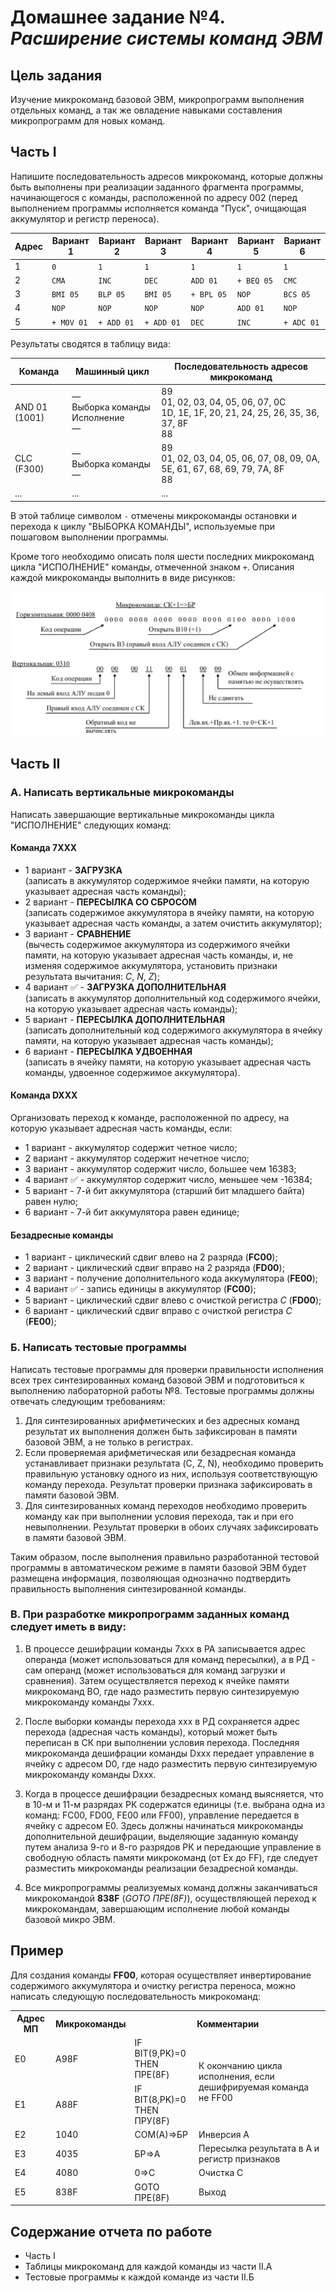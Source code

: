 # Домашнее задание №4. *Расширение системы команд ЭВМ*

## Цель задания

Изучение микрокоманд базовой ЭВМ, микропрограмм выполнения отдельных
команд, а так же овладение навыками составления микропрограмм для новых
команд.

## Часть I

Напишите последовательность адресов микрокоманд, которые должны быть
выполнены при реализации заданного фрагмента программы, начинающегося с
команды, расположенной по адресу 002 (перед выполнением программы
исполняется команда "Пуск", очищающая аккумулятор и регистр переноса).

| Адрес | Вариант 1  | Вариант 2  | Вариант 3  | Вариант 4  | Вариант 5  | Вариант 6  |
|-------|------------|------------|------------|------------|------------|------------|
| 1     | `0`        | `1`        | `1`        | `1`        | `1`        | `1`        |
| 2     | `CMA`      | `INC`      | `DEC`      | `ADD 01`   | `+ BEQ 05` | `CMC`      |
| 3     | `BMI 05`   | `BLP 05`   | `BMI 05`   | `+ BPL 05` | `NOP`      | `BCS 05`   |
| 4     | `NOP`      | `NOP`      | `NOP`      | `NOP`      | `ADD 01`   | `NOP`      |
| 5     | `+ MOV 01` | `+ ADD 01` | `+ ADD 01` | `DEC`      | `INC`      | `+ ADC 01` |

Результаты сводятся в таблицу вида:

| Команда       | Машинный цикл                              | Последовательность адресов микрокоманд                                                                |
|---------------|--------------------------------------------|-------------------------------------------------------------------------------------------------------|
| AND 01 (1001) | — <br/> Выборка команды Исполнение <br/> — | 89 <br/> 01, 02, 03, 04, 05, 06, 07, 0C <br/> 1D, 1E, 1F, 20, 21, 24, 25, 26, 35, 36, 37, 8F <br/> 88 |
| CLC (F300)    | — <br/> Выборка команды <br/> —            | 89 <br/> 01, 02, 03, 04, 05, 06, 07, 08, 09, 0A, 5E, 61, 67, 68, 69, 79, 7A, 8F <br/> 88              |
| ...           | ...                                        | ...                                                                                                   |

В этой таблице символом `-` отмечены микрокоманды остановки и перехода к
циклу "ВЫБОРКА КОМАНДЫ", используемые при пошаговом выполнении
программы.

Кроме того необходимо описать поля шести последних микрокоманд цикла
"ИСПОЛНЕНИЕ" команды, отмеченной знаком `+`. Описания каждой
микрокоманды выполнить в виде рисунков:

![](micro-command.png)

## Часть II

### А. Написать вертикальные микрокоманды

Написать завершающие вертикальные микрокоманды цикла "ИСПОЛНЕНИЕ"
следующих команд:

#### Команда 7XXX

- 1 вариант - **ЗАГРУЗКА**  
  (записать в аккумулятор содержимое ячейки памяти, на которую указывает
  адресная часть команды);
- 2 вариант - **ПЕРЕСЫЛКА СО СБРОСОМ**  
  (записать содержимое аккумулятора в ячейку памяти, на которую
  указывает адресная часть команды, а затем очистить аккумулятор);
- 3 вариант - **СРАВНЕНИЕ**  
  (вычесть содержимое аккумулятора из содержимого ячейки памяти, на
  которую указывает адресная часть команды, и, не изменяя содержимое
  аккумулятора, установить признаки результата вычитания: *C*, *N*,
  *Z*);
- 4 вариант ✅ - **ЗАГРУЗКА ДОПОЛНИТЕЛЬНАЯ**  
  (записать в аккумулятор дополнительный код содержимого ячейки, на
  которую указывает адресная часть команды);
- 5 вариант - **ПЕРЕСЫЛКА ДОПОЛНИТЕЛЬНАЯ**  
  (записать дополнительный код содержимого аккумулятора в ячейку памяти,
  на которую указывает адресная часть команды);
- 6 вариант - **ПЕРЕСЫЛКА УДВОЕННАЯ**  
  (записать в ячейку памяти, на которую указывает адресная часть
  команды, удвоенное содержимое аккумулятора).

#### Команда DXXX

Организовать переход к команде, расположенной по адресу, на которую
указывает адресная часть команды, если:

- 1 вариант - аккумулятор содержит четное число;
- 2 вариант - аккумулятор содержит нечетное число;
- 3 вариант - аккумулятор содержит число, большее чем 16383;
- 4 вариант ✅ - аккумулятор содержит число, меньшее чем -16384;
- 5 вариант - 7-й бит аккумулятора (старший бит младшего байта) равен
  нулю;
- 6 вариант - 7-й бит аккумулятора равен единице;

#### Безадресные команды

- 1 вариант - циклический сдвиг влево на 2 разряда (**FC00**);
- 2 вариант - циклический сдвиг вправо на 2 разряда (**FD00**);
- 3 вариант - получение дополнительного кода аккумулятора (**FE00**);
- 4 вариант ✅ - запись единицы в аккумулятор (**FC00**);
- 5 вариант - циклический сдвиг влево с очисткой регистра *С* (**FD00**);
- 6 вариант - циклический сдвиг вправо с очисткой регистра *С* (**FE00**);

### Б. Написать тестовые программы

Написать тестовые программы для проверки правильности исполнения всех
трех синтезированных команд базовой ЭВМ и подготовиться к выполнению
лабораторной работы №8. Тестовые программы должны отвечать следующим
требованиям:

1.  Для синтезированных арифметических и без адресных команд результат
    их выполнения должен быть зафиксирован в памяти базовой ЭВМ, а не
    только в регистрах.
2.  Если проверяемая арифметическая или безадресная команда
    устанавливает признаки результата (C, Z, N), необходимо проверить
    правильную установку одного из них, используя соответствующую
    команду перехода. Результат проверки признака зафиксировать в памяти
    базовой ЭВМ.
3.  Для синтезированных команд переходов необходимо проверить команду
    как при выполнении условия перехода, так и при его невыполнении.
    Результат проверки в обоих случаях зафиксировать в памяти базовой ЭВМ.

Таким образом, после выполнения правильно разработанной тестовой
программы в автоматическом режиме в памяти базовой ЭВМ будет размещена
информация, позволяющая однозначно подтвердить правильность выполнения
синтезированной команды.

### В. При разработке микропрограмм заданных команд следует иметь в виду:

1.  В процессе дешифрации команды 7ххх в РА записывается адрес операнда
    (может использоваться для команд пересылки), а в РД - сам операнд
    (может использоваться для команд загрузки и сравнения). Затем
    осуществляется переход к ячейке памяти микрокоманд ВО, где надо
    разместить первую синтезируемую микрокоманду команды 7ххх.

2.  После выборки команды перехода ххх в РД сохраняется адрес перехода
    (адресная часть команды), который может быть переписан в СК при
    выполнении условия перехода. Последняя микрокоманда дешифрации
    команды Dххх передает управление в ячейку с адресом D0, где надо
    разместить первую синтезируемую микрокоманду команды Dххх.

3.  Когда в процессе дешифрации безадресных команд выясняется, что в
    10-м и 11-м разрядах РК содержатся единицы (т.е. выбрана одна из
    команд: FC00, FD00, FE00 или FF00), управление передается в ячейку с
    адресом Е0. Здесь должны начинаться микрокоманды дополнительной
    дешифрации, выделяющие заданную команду путем анализа 9-го и 8-го
    разрядов РК и передающие управление в свободную область памяти
    микрокоманд (от Ех до FF), где следует разместить микрокоманды
    реализации безадресной команды.

4.  Все микропрограммы реализуемых команд должны заканчиваться
    микрокомандой **838F** (*GOTO ПРЕ(8F)*), осуществляющей переход к
    микрокомандам, завершающим исполнение любой команды базовой микро
    ЭВМ.

## Пример

Для создания команды **FF00**, которая осуществляет инвертирование
содержимого аккумулятора и очистку регистра переноса, можно написать
следующую последовательность микрокоманд:

<table>
  <tr>
    <th>Адрес МП</th>
    <th>Микрокоманды</th>
    <th colspan="2">Комментарии</th>
  </tr>
  <tr>
    <td>E0</td>
    <td>A98F</td>
    <td>IF BIT(9,PK)=0 <br> THEN ПРЕ(8F)</td>
    <td rowspan="2">К окончанию цикла исполнения, если дешифрируемая команда не FF00</td>
  </tr>
  <tr>
    <td>E1</td>
    <td>A88F</td>
    <td>IF BIT(8,PK)=0 <br> THEN ПРУ(8F)</td>
  </tr>
  <tr>
    <td>E2</td>
    <td>1040</td>
    <td>COM(A)=&gt;БР</td>
    <td>Инверсия A</td>
  </tr>
  <tr>
    <td>E3</td>
    <td>4035</td>
    <td>БР=&gt;A</td>
    <td>Пересылка результата в A и регистр признаков</td>
  </tr>
  <tr>
    <td>E4</td>
    <td>4080</td>
    <td>0=&gt;C</td>
    <td>Очистка C</td>
  </tr>
  <tr>
    <td>E5</td>
    <td>838F</td>
    <td>GOTO ПРЕ(8F)</td>
    <td>Выход</td>
  </tr>
</table>


## Содержание отчета по работе

- Часть I
- Таблицы микрокоманд для каждой команды из части II.A
- Тестовые программы к каждой команде из части II.Б
